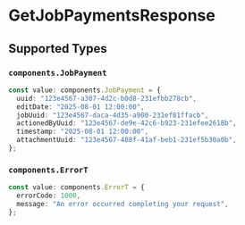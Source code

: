 # GetJobPaymentsResponse


## Supported Types

### `components.JobPayment`

```typescript
const value: components.JobPayment = {
  uuid: "123e4567-a307-4d2c-b0d8-231efbb278cb",
  editDate: "2025-08-01 12:00:00",
  jobUuid: "123e4567-daca-4d35-a900-231ef81ffacb",
  actionedByUuid: "123e4567-de9e-42c6-b923-231efee2618b",
  timestamp: "2025-08-01 12:00:00",
  attachmentUuid: "123e4567-488f-41af-beb1-231ef5b30a0b",
};
```

### `components.ErrorT`

```typescript
const value: components.ErrorT = {
  errorCode: 1000,
  message: "An error occurred completing your request",
};
```

